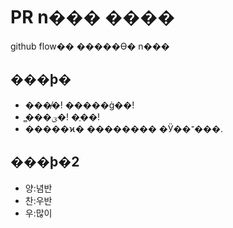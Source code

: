 # PR n��� ����
github flow�� �����ϴ� n���

## ���þ�
- ���̸�! �����ġ��!
- �̻��ؾ�! �ֶ��!
- �����ϰ� �������� �Ӱ��־���.

## ���þ�2
- 양:념반
- 찬:우반
- 우:많이